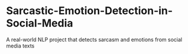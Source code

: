 # Sarcastic-Emotion-Detection-in-Social-Media
A real-world NLP project that detects sarcasm and emotions from social media texts 
